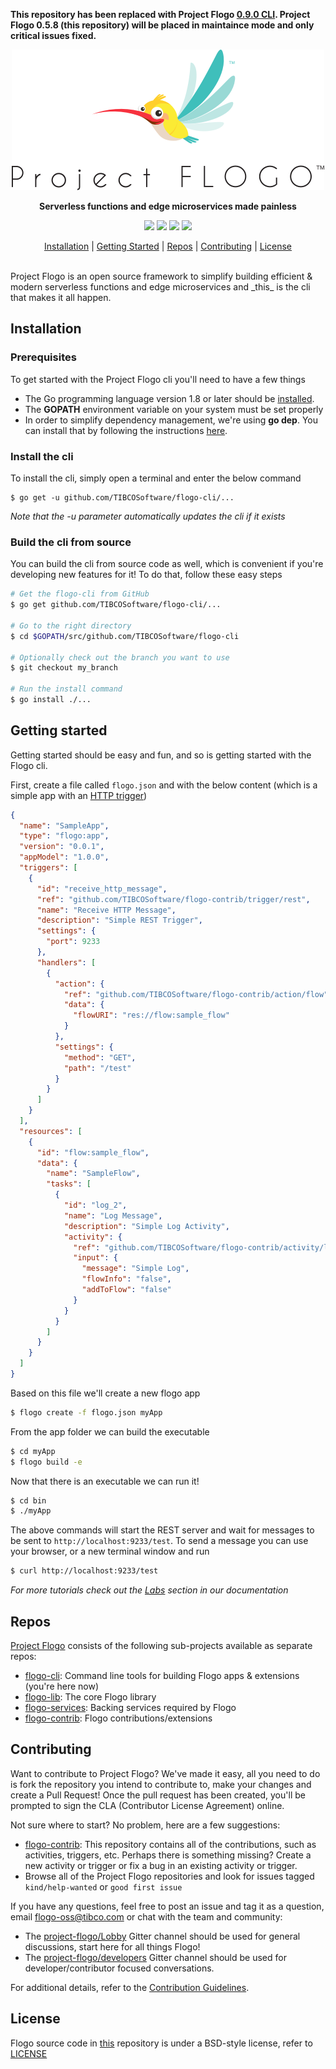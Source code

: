 **This repository has been replaced with Project Flogo [0.9.0 CLI](https://github.com/project-flogo/cli). Project Flogo 0.5.8 (this repository) will be placed in maintaince mode and only critical issues fixed.**

<p align="center">
  <img src ="https://raw.githubusercontent.com/TIBCOSoftware/flogo/master/images/projectflogo.png" />
</p>

<p align="center" >
  <b>Serverless functions and edge microservices made painless</b>
</p>

<p align="center">
  <img src="https://travis-ci.org/TIBCOSoftware/flogo-cli.svg"/>
  <img src="https://img.shields.io/badge/dependencies-up%20to%20date-green.svg"/>
  <img src="https://img.shields.io/badge/license-BSD%20style-blue.svg"/>
  <a href="https://gitter.im/project-flogo/Lobby?utm_source=share-link&utm_medium=link&utm_campaign=share-link"><img src="https://badges.gitter.im/Join%20Chat.svg"/></a>
</p>

<p align="center">
  <a href="#Installation">Installation</a> | <a href="#getting-started">Getting Started</a> | <a href="#repos">Repos</a> | <a href="#contributing">Contributing</a> | <a href="#license">License</a>
</p>

<br/>
Project Flogo is an open source framework to simplify building efficient & modern serverless functions and edge microservices and _this_ is the cli that makes it all happen. 

## Installation
### Prerequisites
To get started with the Project Flogo cli you'll need to have a few things
* The Go programming language version 1.8 or later should be [installed](https://golang.org/doc/install).
* The **GOPATH** environment variable on your system must be set properly
* In order to simplify dependency management, we're using **go dep**. You can install that by following the instructions [here](https://github.com/golang/dep#setup).

### Install the cli
To install the cli, simply open a terminal and enter the below command
```
$ go get -u github.com/TIBCOSoftware/flogo-cli/...
```
_Note that the -u parameter automatically updates the cli if it exists_

### Build the cli from source
You can build the cli from source code as well, which is convenient if you're developing new features for it! To do that, follow these easy steps
```bash
# Get the flogo-cli from GitHub
$ go get github.com/TIBCOSoftware/flogo-cli/...

# Go to the right directory
$ cd $GOPATH/src/github.com/TIBCOSoftware/flogo-cli

# Optionally check out the branch you want to use 
$ git checkout my_branch

# Run the install command
$ go install ./... 
```

## Getting started
Getting started should be easy and fun, and so is getting started with the Flogo cli. 

First, create a file called `flogo.json` and with the below content (which is a simple app with an [HTTP trigger](https://tibcosoftware.github.io/flogo/development/webui/triggers/rest/))
```json
{
  "name": "SampleApp",
  "type": "flogo:app",
  "version": "0.0.1",
  "appModel": "1.0.0",
  "triggers": [
    {
      "id": "receive_http_message",
      "ref": "github.com/TIBCOSoftware/flogo-contrib/trigger/rest",
      "name": "Receive HTTP Message",
      "description": "Simple REST Trigger",
      "settings": {
        "port": 9233
      },
      "handlers": [
        {
          "action": {
            "ref": "github.com/TIBCOSoftware/flogo-contrib/action/flow",
            "data": {
              "flowURI": "res://flow:sample_flow"
            }
          },
          "settings": {
            "method": "GET",
            "path": "/test"
          }
        }
      ]
    }
  ],
  "resources": [
    {
      "id": "flow:sample_flow",
      "data": {
        "name": "SampleFlow",
        "tasks": [
          {
            "id": "log_2",
            "name": "Log Message",
            "description": "Simple Log Activity",
            "activity": {
              "ref": "github.com/TIBCOSoftware/flogo-contrib/activity/log",
              "input": {
                "message": "Simple Log",
                "flowInfo": "false",
                "addToFlow": "false"
              }
            }
          }
        ]
      }
    }
  ]
}
```

Based on this file we'll create a new flogo app
```bash
$ flogo create -f flogo.json myApp
```

From the app folder we can build the executable
```bash
$ cd myApp
$ flogo build -e
```

Now that there is an executable we can run it!
```bash
$ cd bin
$ ./myApp
```

The above commands will start the REST server and wait for messages to be sent to `http://localhost:9233/test`. To send a message you can use your browser, or a new terminal window and run
```bash
$ curl http://localhost:9233/test
```

_For more tutorials check out the [Labs](https://tibcosoftware.github.io/flogo/labs/) section in our documentation_

## Repos

[Project Flogo](https://github.com/TIBCOSoftware/flogo) consists of the following sub-projects available as separate repos:
* [flogo-cli](https://github.com/TIBCOSoftware/flogo-cli): Command line tools for building Flogo apps & extensions (you're here now)
* [flogo-lib](https://github.com/TIBCOSoftware/flogo-lib): The core Flogo library
* [flogo-services](https://github.com/TIBCOSoftware/flogo-services): Backing services required by Flogo 
* [flogo-contrib](https://github.com/TIBCOSoftware/flogo-contrib): Flogo contributions/extensions

## Contributing
Want to contribute to Project Flogo? We've made it easy, all you need to do is fork the repository you intend to contribute to, make your changes and create a Pull Request! Once the pull request has been created, you'll be prompted to sign the CLA (Contributor License Agreement) online.

Not sure where to start? No problem, here are a few suggestions:

* [flogo-contrib](https://github.com/TIBCOSoftware/flogo-contrib): This repository contains all of the contributions, such as activities, triggers, etc. Perhaps there is something missing? Create a new activity or trigger or fix a bug in an existing activity or trigger.
* Browse all of the Project Flogo repositories and look for issues tagged `kind/help-wanted` or `good first issue`

If you have any questions, feel free to post an issue and tag it as a question, email flogo-oss@tibco.com or chat with the team and community:

* The [project-flogo/Lobby](https://gitter.im/project-flogo/Lobby?utm_source=share-link&utm_medium=link&utm_campaign=share-link) Gitter channel should be used for general discussions, start here for all things Flogo!
* The [project-flogo/developers](https://gitter.im/project-flogo/developers?utm_source=share-link&utm_medium=link&utm_campaign=share-link) Gitter channel should be used for developer/contributor focused conversations. 

For additional details, refer to the [Contribution Guidelines](https://github.com/TIBCOSoftware/flogo/blob/master/CONTRIBUTING.md).

## License 
Flogo source code in [this](https://github.com/TIBCOSoftware/flogo-cli) repository is under a BSD-style license, refer to [LICENSE](https://github.com/TIBCOSoftware/flogo-cli/blob/master/LICENSE) 
